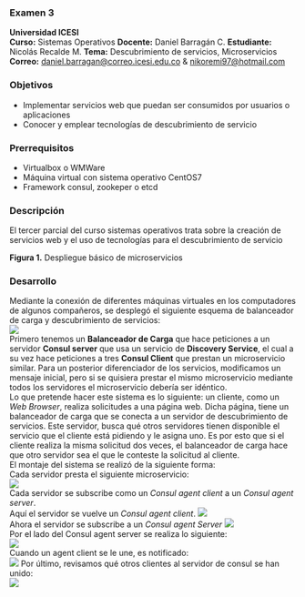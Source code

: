 ### Examen 3
**Universidad ICESI**  
**Curso:** Sistemas Operativos
**Docente:** Daniel Barragán C. 
**Estudiante:** Nicolás Recalde M.
**Tema:** Descubrimiento de servicios, Microservicios  
**Correo:** daniel.barragan@correo.icesi.edu.co & nikoremi97@hotmail.com

### Objetivos
* Implementar servicios web que puedan ser consumidos por usuarios o aplicaciones
* Conocer y emplear tecnologías de descubrimiento de servicio

### Prerrequisitos
* Virtualbox o WMWare
* Máquina virtual con sistema operativo CentOS7
* Framework consul, zookeper o etcd

### Descripción
El tercer parcial del curso sistemas operativos trata sobre la creación de servicios web y el uso de tecnologías para el descubrimiento de servicio


**Figura 1.** Despliegue básico de microservicios

### Desarrollo  
Mediante la conexión de diferentes máquinas virtuales en los computadores de algunos compañeros, se desplegó el siguiente esquema de balanceador de carga y descubrimiento de servicios:  
![][1]  
Primero tenemos un **Balanceador de Carga** que hace peticiones a un servidor **Consul server** que usa un servicio de **Discovery Service**, el cual a su vez hace peticiones a tres **Consul Client** que prestan un microservicio similar. Para un posterior diferenciador de los servicios, modificamos un mensaje inicial, pero si se quisiera prestar el mismo microservicio mediante todos los servidores el microservicio debería ser idéntico.  
Lo que pretende hacer este sistema es lo siguiente: un cliente, como un *Web Browser*, realiza solicitudes a una página web. Dicha página, tiene un balanceador de carga que se conecta a un servidor de descubrimiento de servicios. Este servidor, busca qué otros servidores tienen disponible el servicio que el cliente está pidiendo y le asigna uno. Es por esto que si el cliente realiza la misma solicitud dos veces, el balanceador de carga hace que otro servidor sea el que le conteste la solicitud al cliente.  
El montaje del sistema se realizó de la siguiente forma:  
Cada servidor presta el siguiente microservicio:  
![][2]  
Cada servidor se subscribe como un *Consul agent client* a un *Consul agent server*.  
Aquí el servidor se vuelve un *Consul agent client*.
![][3]  
Ahora el servidor se subscribe a un *Consul agent Server*
![][4]  
Por el lado del Consul agent server se realiza lo siguiente:  
![][5]  
Cuando un agent client se le une, es notificado:  
![][6]
Por último, revisamos qué otros clientes al servidor de consul se han unido:  
![][7]


[1]: images/Microservices_Deployment.png
[2]: images/operationspython.JPG
[3]: images/initiclient.JPG
[4]: images/consuljoin.JPG
[5]: images/consul_agent_server.PNG
[6]: images/consul_logs.PNG	
[7]: images/consul_members.PNG



